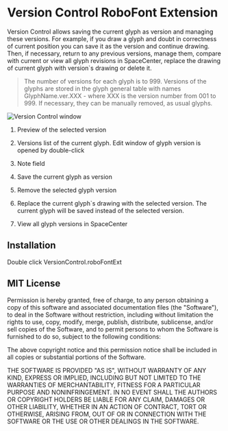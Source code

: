 # Version Control RoboFont Extension

Version Control allows saving the current glyph as version and managing these versions.For example, if you draw a glyph and doubt in correctness of current position you can save it as the version and continue drawing. Then, if necessary, return to any previous versions, manage them, compare with current or view all glyph revisions in SpaceCenter, replace the drawing of current glyph with version\`s drawing or delete it.

> The number of versions for each glyph is to 999. Versions of the glyphs are stored in the glyph general table with names GlyphName.ver.XXX  - where XXX is the version number from 001 to 999. If necessary, they can be manually removed, as usual glyphs. 

![Version Control window](https://dl.dropboxusercontent.com/u/2432828/RoboFont/VersionControl/vcwindow.png)

1. Preview of the selected version 

2. Versions list of the current glyph.
Edit window of glyph version is opened by double-click 

3. Note field

4. Save the current glyph as version 

5. Remove the selected glyph version

6. Replace the current glyph`s drawing with the selected version. The current glyph will be saved instead of the selected version.
7. View all glyph versions in SpaceCenter
 
## Installation
Double click VersionControl.roboFontExt## MIT License

Permission is hereby granted, free of charge, to any person obtaining a copy of this software and associated documentation files (the "Software"), to deal in the Software without restriction, including without limitation the rights to use, copy, modify, merge, publish, distribute, sublicense, and/or sell copies of the Software, and to permit persons to whom the Software is furnished to do so, subject to the following conditions:

The above copyright notice and this permission notice shall be included in all copies or substantial portions of the Software.

THE SOFTWARE IS PROVIDED "AS IS", WITHOUT WARRANTY OF ANY KIND, EXPRESS OR IMPLIED, INCLUDING BUT NOT LIMITED TO THE WARRANTIES OF MERCHANTABILITY, FITNESS FOR A PARTICULAR PURPOSE AND NONINFRINGEMENT. IN NO EVENT SHALL THE AUTHORS OR COPYRIGHT HOLDERS BE LIABLE FOR ANY CLAIM, DAMAGES OR OTHER LIABILITY, WHETHER IN AN ACTION OF CONTRACT, TORT OR OTHERWISE, ARISING FROM, OUT OF OR IN CONNECTION WITH THE SOFTWARE OR THE USE OR OTHER DEALINGS IN THE SOFTWARE.